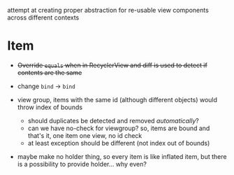 attempt at creating proper abstraction for re-usable view components across different contexts

# Item
* ~~Override `equals` when in RecyclerView and diff is used to detect if contents are the same~~

* change `bind` -> `bind`
* view group, items with the same id (although different objects) would throw index of bounds
  * should duplicates be detected and removed _automatically_?
  * can we have no-check for viewgroup? so, items are bound and that's it, one item one view, no id check
  * at least exception should be different (not index out of bounds)
* maybe make no holder thing, so every item is like inflated item, but there is a possibility to provide holder... why even?